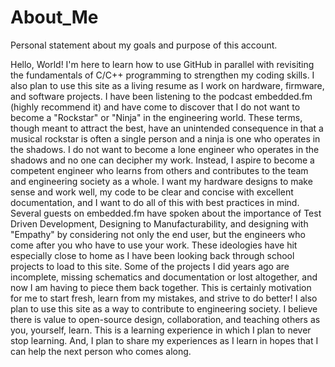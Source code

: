 # About_Me
Personal statement about my goals and purpose of this account.

  Hello, World! I'm here to learn how to use GitHub in parallel with revisiting the fundamentals of C/C++ programming to strengthen my coding skills. I also plan to use this site as a living resume as I work on hardware, firmware, and software projects.
  I have been listening to the podcast embedded.fm (highly recommend it) and have come to discover that I do not want to become a "Rockstar" or "Ninja" in the engineering world. These terms, though meant to attract the best, have an unintended consequence in that a musical rockstar is often a single person and a ninja is one who operates in the shadows. I do not want to become a lone engineer who operates in the shadows and no one can decipher my work. Instead, I aspire to become a competent engineer who learns from others and contributes to the team and engineering society as a whole. I want my hardware designs to make sense and work well, my code to be clear and concise with excellent documentation, and I want to do all of this with best practices in mind. 
  Several guests on embedded.fm have spoken about the importance of Test Driven Development, Designing to Manufacturability, and designing with "Empathy" by considering not only the end user, but the engineers who come after you who have to use your work. These ideologies have hit especially close to home as I have been looking back through school projects to load to this site. Some of the projects I did years ago are incomplete, missing schematics and documentation or lost altogether, and now I am having to piece them back together. This is certainly motivation for me to start fresh, learn from my mistakes, and strive to do better!
  I also plan to use this site as a way to contribute to engineering society. I believe there is value to open-source design, collaboration, and teaching others as you, yourself, learn. This is a learning experience in which I plan to never stop learning. And, I plan to share my experiences as I learn in hopes that I can help the next person who comes along.
